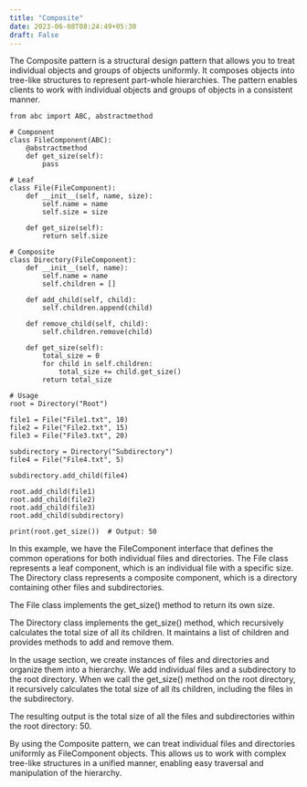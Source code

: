 ```yaml
---
title: "Composite"
date: 2023-06-08T08:24:49+05:30
draft: False
---
```


The Composite pattern is a structural design pattern that allows you to treat individual objects and groups of objects uniformly. It composes objects into tree-like structures to represent part-whole hierarchies. The pattern enables clients to work with individual objects and groups of objects in a consistent manner.

```
from abc import ABC, abstractmethod

# Component
class FileComponent(ABC):
    @abstractmethod
    def get_size(self):
        pass

# Leaf
class File(FileComponent):
    def __init__(self, name, size):
        self.name = name
        self.size = size

    def get_size(self):
        return self.size

# Composite
class Directory(FileComponent):
    def __init__(self, name):
        self.name = name
        self.children = []

    def add_child(self, child):
        self.children.append(child)

    def remove_child(self, child):
        self.children.remove(child)

    def get_size(self):
        total_size = 0
        for child in self.children:
            total_size += child.get_size()
        return total_size

# Usage
root = Directory("Root")

file1 = File("File1.txt", 10)
file2 = File("File2.txt", 15)
file3 = File("File3.txt", 20)

subdirectory = Directory("Subdirectory")
file4 = File("File4.txt", 5)

subdirectory.add_child(file4)

root.add_child(file1)
root.add_child(file2)
root.add_child(file3)
root.add_child(subdirectory)

print(root.get_size())  # Output: 50
```

In this example, we have the FileComponent interface that defines the common operations for both individual files and directories. The File class represents a leaf component, which is an individual file with a specific size. The Directory class represents a composite component, which is a directory containing other files and subdirectories.

The File class implements the get_size() method to return its own size.

The Directory class implements the get_size() method, which recursively calculates the total size of all its children. It maintains a list of children and provides methods to add and remove them.

In the usage section, we create instances of files and directories and organize them into a hierarchy. We add individual files and a subdirectory to the root directory. When we call the get_size() method on the root directory, it recursively calculates the total size of all its children, including the files in the subdirectory.

The resulting output is the total size of all the files and subdirectories within the root directory: 50.

By using the Composite pattern, we can treat individual files and directories uniformly as FileComponent objects. This allows us to work with complex tree-like structures in a unified manner, enabling easy traversal and manipulation of the hierarchy.